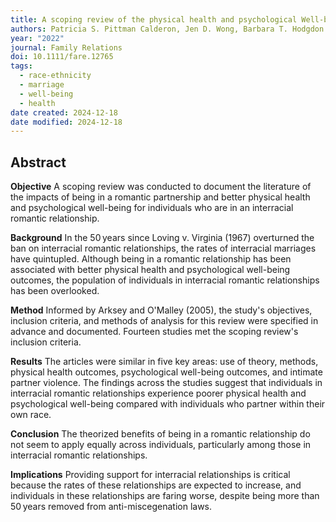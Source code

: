 ```yaml
---
title: A scoping review of the physical health and psychological Well‐being of individuals in interracial romantic relationships
authors: Patricia S. Pittman Calderon, Jen D. Wong, Barbara T. Hodgdon
year: "2022"
journal: Family Relations
doi: 10.1111/fare.12765
tags:
  - race-ethnicity
  - marriage
  - well-being
  - health
date created: 2024-12-18
date modified: 2024-12-18
---
```


## Abstract

**Objective**
A scoping review was conducted to document the literature of the impacts of being in a romantic partnership and better physical health and psychological well-being for individuals who are in an interracial romantic relationship.

**Background**
In the 50 years since Loving v. Virginia (1967) overturned the ban on interracial romantic relationships, the rates of interracial marriages have quintupled. Although being in a romantic relationship has been associated with better physical health and psychological well-being outcomes, the population of individuals in interracial romantic relationships has been overlooked.

**Method**
Informed by Arksey and O'Malley (2005), the study's objectives, inclusion criteria, and methods of analysis for this review were specified in advance and documented. Fourteen studies met the scoping review's inclusion criteria.

**Results**
The articles were similar in five key areas: use of theory, methods, physical health outcomes, psychological well-being outcomes, and intimate partner violence. The findings across the studies suggest that individuals in interracial romantic relationships experience poorer physical health and psychological well-being compared with individuals who partner within their own race.

**Conclusion**
The theorized benefits of being in a romantic relationship do not seem to apply equally across individuals, particularly among those in interracial romantic relationships.

**Implications**
Providing support for interracial relationships is critical because the rates of these relationships are expected to increase, and individuals in these relationships are faring worse, despite being more than 50 years removed from anti-miscegenation laws.
